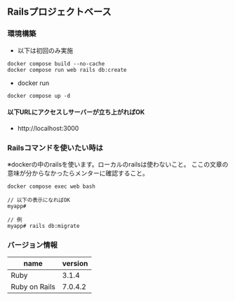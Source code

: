 ## Railsプロジェクトベース

### 環境構築
- 以下は初回のみ実施

```
docker compose build --no-cache
docker compose run web rails db:create
```

- docker run

```
docker compose up -d
```

#### 以下URLにアクセスしサーバーが立ち上がればOK

- http://localhost:3000


### Railsコマンドを使いたい時は

※dockerの中のrailsを使います。ローカルのrailsは使わないこと。
ここの文章の意味が分からなかったらメンターに確認すること。

```
docker compose exec web bash

// 以下の表示になればOK
myapp#

// 例
myapp# rails db:migrate
```

### バージョン情報

name|version
--|--
Ruby | 3.1.4
Ruby on Rails | 7.0.4.2